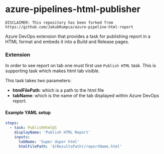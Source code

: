 # azure-pipelines-html-publisher

```
DISCLAIMER: This repository has been forked from https://github.com/JakubRumpca/azure-pipeline-html-report
```

Azure DevOps extension that provides a task for publishing report in a HTML format and embeds it into a Build and Release pages.

### Extension

In order to see report on tab one must first use `Publish HTML` task. This is supporting task which makes html tab visible.

This task takes two parameters:

- **htmlFilePath**: which is a path to the html file
- **tabName**: which is the name of the tab displayed within Azure DevOps report.

#### Example YAML setup

```YAML
steps:
  - task: PublishHtml@1
    displayName: 'Publish HTML Report'
    inputs:
      tabName: 'Super duper html'
      htmlFilePath: '$(ResultsPath)/reportName.html'
```
